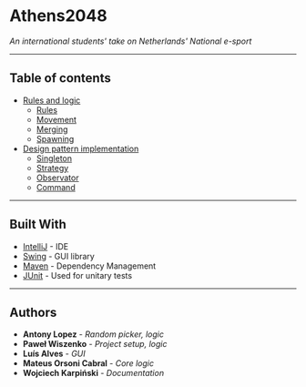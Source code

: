 Athens2048
===

*An international students' take on Netherlands' National e-sport*

---

## Table of contents

* [Rules and logic](./doc/Rulesnlogic.md/)
  * [Rules](./doc/Rulesnlogic.md/#Rules)
  * [Movement](./doc/Rulesnlogic.md/#Movement)
  * [Merging](./doc/Rulesnlogic.md/#Merging)
  * [Spawning](./doc/Rulesnlogic.md/#Spawning)
* [Design pattern implementation](./doc/DPimpl.md/#DP)
  * [Singleton](./doc/DPimpl.md/#Singleton)
  * [Strategy](./doc/DPimpl.md/#Strategy)
  * [Observator](./doc/DPimpl.md/#Observator)
  * [Command](./doc/DPimpl.md/#Command)

***


## Built With

* [IntelliJ](https://www.jetbrains.com/idea/) - IDE
* [Swing](https://docs.oracle.com/javase/7/docs/api/javax/swing/package-summary.html) - GUI library
* [Maven](https://maven.apache.org/) - Dependency Management
* [JUnit](https://junit.org/) - Used for unitary tests

***

## Authors

* **Antony Lopez** - *Random picker, logic*
* **Paweł Wiszenko** - *Project setup, logic*
* **Luís Alves** - *GUI*
* **Mateus Orsoni Cabral** - *Core logic*
* **Wojciech Karpiński** - *Documentation*
